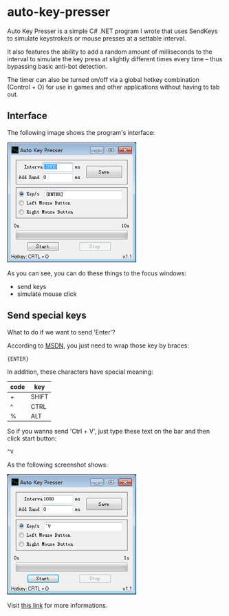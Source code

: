 # auto-key-presser
Auto Key Presser is a simple C# .NET program I wrote that uses SendKeys to simulate keystroke/s or mouse presses at a settable interval.

It also features the ability to add a random amount of milliseconds to the interval to simulate the key press at slightly different times every time – thus bypassing basic anti-bot detection.

The timer can also be turned on/off via a global hotkey combination (Control + O) for use in games and other applications without having to tab out.

## Interface
The following image shows the program's interface:

![](./Screenshots/interface.png)

As you can see, you can do these things to the focus windows:

- send keys
- simulate mouse click

## Send special keys
What to do if we want to send 'Enter'?

According to [MSDN](https://msdn.microsoft.com/en-us/library/system.windows.forms.sendkeys(v=vs.110).aspx), you just need to wrap those key by braces:

    {ENTER}

In addition, these characters have special meaning:

code|key
--|--
+|SHIFT
^|CTRL
%|ALT

So if you wanna send 'Ctrl + V', just type these text on the bar and then click start button:

    ^V

As the following screenshot shows:

![](./Screenshots/send-ctrl-v.png)

Visit [this link](https://msdn.microsoft.com/en-us/library/system.windows.forms.sendkeys(v=vs.110).aspx) for more informations.
